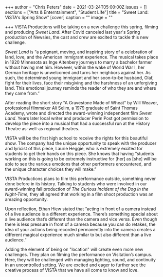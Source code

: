 +++
author = "Chris Peters"
date = 2021-03-24T05:00:00Z
issues = []
sections = ["Arts & Enterntainment", "Student Life"]
title = "Sweet Land: ViSTA's Spring Show"
[cover]
caption = ""
image = ""

+++
VISTA Productions will be taking on a new challenge this spring, filming and producing _Sweet Land_. After Covid canceled last year's Spring production of Newsies, the cast and crew are excited to tackle this new challenge.

_Sweet Land_ is “a poignant, moving, and inspiring story of a celebration of land, love, and the American immigrant experience. The musical takes place in 1920 Minnesota as Inge Altenbery journeys to marry a bachelor farmer without having met him. However, within the wake of World War I, her German heritage is unwelcomed and turns her neighbors against her. As such, the determined young immigrant and her soon-to-be husband, Olaf, fight for their lives, face their misgiving and the harshness of an unforgiving land. This emotional journey reminds the reader of who they are and where they came from.”

After reading the short story "A Gravestone Made of Wheat" by Will Weaver, professional filmmaker Ali Selim, a 1979 graduate of Saint Thomas Academy, wrote and directed the award-winning independent film _Sweet Land_. Years later local writer and producer Perin Post got permission to develop the piece into a musical that had a successful run at the History Theatre as-well-as regional theatres.

VISTA will be the first high school to receive the rights for this beautiful show. The company had the unique opportunity to speak with the producer and lyricist of this piece, Laurie Heggie, who is extremely excited for students to get their hands on this piece. She knows that having “students working on this is going to be extremely instructive for \[her\] as \[she\] will be able to see the various emotions that other performers encountered, and the unique character choices they will make.”

VISTA Productions plans to film this performance outside, something never done before in its history. Talking to students who were involved in our award-winning fall production of _The Curious Incident of the Dog in the Night-Time,_ they all agreed that working in a film shoot production was an amazing opportunity.

  
Upon reflection, Ethan Hiew stated that “acting in front of a camera instead of a live audience is a different experience. There’s something special about a live audience that’s different than the camera and vice versa. Even though there is less pressure in front of a camera because you can do retakes, the idea of your actions being recorded permanently into the camera creates a different magical experience much similar to but also different than a live audience.”

Adding the element of being on "location" will create even more new challenges. They plan on filming the performance on Visitation’s campus. Here, they will be challenged with managing lighting, sound, and continuity in an uncontrolled setting. We are excited and eager to further see the creative process of VISTA that we have all come to know and love.
